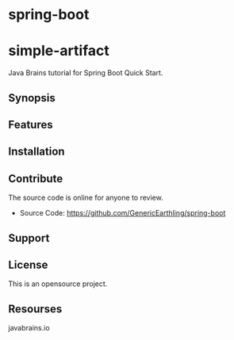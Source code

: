 # spring-boot

simple-artifact
===============
Java Brains tutorial for Spring Boot Quick Start.


Synopsis
--------


Features
--------


Installation
------------


Contribute
----------
The source code is online for anyone to review. 
- Source Code: https://github.com/GenericEarthling/spring-boot


Support
-------


License
-------
This is an opensource project.


Resourses
---------
javabrains.io